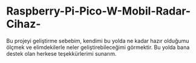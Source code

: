 # Raspberry-Pi-Pico-W-Mobil-Radar-Cihaz-
Bu projeyi geliştirme sebebim, kendimi bu yolda ne kadar hazır olduğumu ölçmek ve elimdekilerle neler geliştirebileceğimi görmektir. Bu yolda bana destek olan herkese teşekkürlerimi sunarım.
